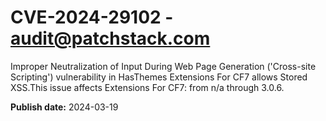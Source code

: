 # CVE-2024-29102 - audit@patchstack.com

Improper Neutralization of Input During Web Page Generation ('Cross-site Scripting') vulnerability in HasThemes Extensions For CF7 allows Stored XSS.This issue affects Extensions For CF7: from n/a through 3.0.6.



**Publish date:** 2024-03-19
